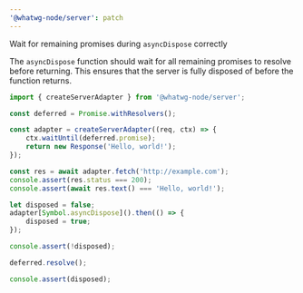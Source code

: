 ```yaml
---
'@whatwg-node/server': patch
---
```


Wait for remaining promises during `asyncDispose` correctly

The `asyncDispose` function should wait for all remaining promises to resolve before returning. This ensures that the server is fully disposed of before the function returns.

```ts
import { createServerAdapter } from '@whatwg-node/server';

const deferred = Promise.withResolvers();

const adapter = createServerAdapter((req, ctx) => {
    ctx.waitUntil(deferred.promise);
    return new Response('Hello, world!');
});

const res = await adapter.fetch('http://example.com');
console.assert(res.status === 200);
console.assert(await res.text() === 'Hello, world!');

let disposed = false;
adapter[Symbol.asyncDispose]().then(() => {
    disposed = true;
});

console.assert(!disposed);

deferred.resolve();

console.assert(disposed);
```